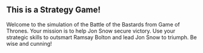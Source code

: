 ## This is a Strategy Game!
Welcome to the simulation of the Battle of the Bastards from Game of Thrones. Your mission is to help Jon Snow secure victory. Use your strategic skills to outsmart Ramsay Bolton and lead Jon Snow to triumph. Be wise and cunning!
